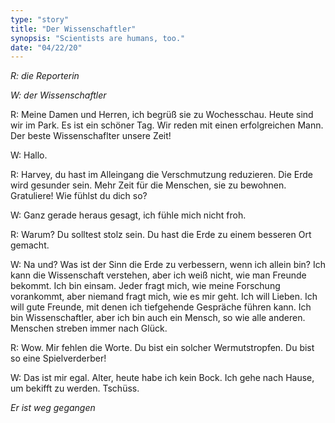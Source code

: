```yaml
---
type: "story"
title: "Der Wissenschaftler"
synopsis: "Scientists are humans, too."
date: "04/22/20"
---
```


_R: die Reporterin_

_W: der Wissenschaftler_

R: 
Meine Damen und Herren, ich begrüß sie zu Wochesschau.
Heute sind wir im Park. 
Es ist ein schöner Tag. 
Wir reden mit einen erfolgreichen Mann. 
Der beste Wissenschaflter unsere Zeit! 

W: 
Hallo.

R: 
Harvey, du hast im Alleingang die Verschmutzung reduzieren. 
Die Erde wird gesunder sein. 
Mehr Zeit für die Menschen, sie zu bewohnen.
Gratuliere! Wie fühlst du dich so?

W:
Ganz gerade heraus gesagt, ich fühle mich nicht froh.

R:
Warum? 
Du solltest stolz sein. 
Du hast die Erde zu einem besseren Ort gemacht.

W:
Na und? Was ist der Sinn die Erde zu verbessern, wenn ich allein bin? 
Ich kann die Wissenschaft verstehen, aber ich weiß nicht, wie man Freunde bekommt.
Ich bin einsam. 
Jeder fragt mich, wie meine Forschung vorankommt, aber niemand fragt mich,
wie es mir geht. 
Ich will Lieben. 
Ich will gute Freunde, mit denen ich tiefgehende Gespräche führen kann. 
Ich bin Wissenschaftler, aber ich bin auch ein Mensch, so wie alle anderen.
Menschen streben immer nach Glück.

R:
Wow. 
Mir fehlen die Worte. 
Du bist ein solcher Wermutstropfen. 
Du bist so eine Spielverderber!

W:
Das ist mir egal. 
Alter, heute habe ich kein Bock. 
Ich gehe nach Hause, um bekifft zu werden. Tschüss.

*Er ist weg gegangen*

